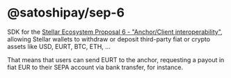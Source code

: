# @satoshipay/sep-6

SDK for the [Stellar Ecosystem Proposal 6 - "Anchor/Client interoperability"](https://github.com/stellar/stellar-protocol/blob/master/ecosystem/sep-0006.md), allowing Stellar wallets to withdraw or deposit third-party fiat or crypto assets like USD, EURT, BTC, ETH, ...

That means that users can send EURT to the anchor, requesting a payout in fiat EUR to their SEPA account via bank transfer, for instance.
